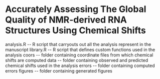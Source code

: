 # Accurately Assessing The Global Quality of NMR-derived RNA Structures Using Chemical Shifts
analysis.R -- R script that carryouts out all the analysis represent in the manuscript
library.R -- R script that defines custom functions used in the analysis
coors -- folder containing coordinate files from which chemical shifts are computed
data -- folder containing observed and predicted chemical shifts used in the analysis
errors -- folder containing computed errors
figures -- folder containing generated figures